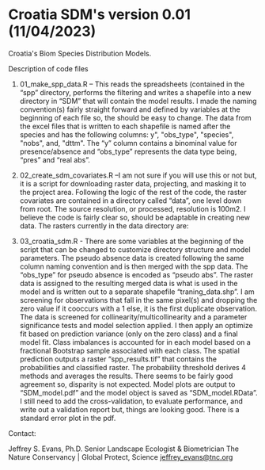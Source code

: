 # Croatia SDM's version 0.01 (11/04/2023)

Croatia's Biom Species Distribution Models. 

Description of code files 

1.	01_make_spp_data.R –  This reads the spreadsheets (contained in the “spp” directory, performs the filtering and writes a shapefile into a new directory in “SDM” that will contain the model results. I made the naming convention(s) fairly straight forward and defined by variables at the beginning of each file so, the should be easy to change. The data from the excel files that is written to each shapefile is named after the species and has the following columns: y", "obs_type", "species", "nobs", and, "dttm". The “y” column contains a binominal value for presence/absence and “obs_type” represents the data type being, “pres” and “real abs”. 
 
2.	02_create_sdm_covariates.R –I am not sure if you will use this or not but, it is a script for downloading raster data, projecting, and masking it to the project area. Following the logic of the rest of the code, the raster covariates are contained in a directory called “data”, one level down from root. The source resolution, or processed, resolution is 100m2. I believe the code is fairly clear so, should be adaptable in creating new data. The rasters currently in the data directory are:   

3.	03_croatia_sdm.R - There are some variables at the beginning of the script that can be changed to customize directory structure and model parameters.  The pseudo absence data is created following the same column naming convention and is then merged with the spp data. The “obs_type” for pseudo absence is encoded as “pseudo abs”. The raster data is assigned to the resulting merged data is what is used in the model and is written out to a separate shapefile “traning_data.shp”. I am screening for observations that fall in the same pixel(s) and dropping the zero value if it cooccurs with a 1 else, it is the first duplicate observation. The data is screened for collinearity/multicollinearity and a parameter significance tests and model selection applied. I then apply an optimize fit based on prediction variance (only on the zero class) and a final model fit. Class imbalances is accounted for in each model based on a fractional Bootstrap sample associated with each class. The spatial prediction outputs a raster “spp_results.tif” that contains the probabilities and classified raster. The probability threshold derives 4 methods and averages the results. There seems to be fairly good agreement so, disparity is not expected. Model plots are output to “SDM_model.pdf” and the model object is saved as “SDM_model.RData”. I still need to add the cross-validation, to evaluate performance, and write out a validation report but, things are looking good. There is a standard error plot in the pdf.

Contact:

Jeffrey S. Evans, Ph.D.
Senior Landscape Ecologist & Biometrician 
The Nature Conservancy | Global Protect, Science 
jeffrey_evans@tnc.org
